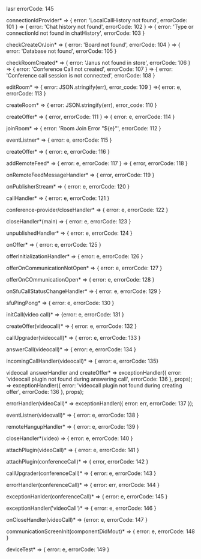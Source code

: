 lasr errorCode: 145

connectionIdProvider*
=> { error: 'LocalCallHistory not found', errorCode: 101 }
=> { error: 'Chat history not found', errorCode: 102 }
=> { error: 'Type or connectionId not found in chatHistory', errorCode: 103 }

checkCreateOrJoin*
=> { error: 'Board not found', errorCode: 104 }
=> { error: 'Database not found', errorCode: 105 }

checkRoomCreated*
=> { error: 'Janus not found in store', errorCode: 106 }
=> { error: 'Conference Call not created', errorCode: 107 }
=> { error: 'Conference call session is not connected', errorCode: 108 }

editRoom*
=> { error: JSON.stringify(err), error_code: 109 }
=>{ error: e, errorCode: 113 }

createRoom*
=> { error: JSON.stringify(err), error_code: 110 }

createOffer*
=> { error, errorCode: 111 }
=> { error: e, errorCode: 114 }

joinRoom*
=> { error: 'Room Join Error "${e}"', errorCode: 112 }

eventListner*
=> { error: e, errorCode: 115 }

createOffer*
=> { error: e, errorCode: 116 }

addRemoteFeed*
=> { error: e, errorCode: 117 }
=> { error, errorCode: 118 }

onRemoteFeedMessageHandler*
=> { error, errorCode: 119 }

onPublisherStream*
=> { error: e, errorCode: 120 }

callHandler*
=> { error: e, errorCode: 121 }

conference-provider/closeHandler*
=> { error: e, errorCode: 122 }

closeHandler*(main)
=> { error: e, errorCode: 123 }

unpublishedHandler*
=> { error: e, errorCode: 124 }

onOffer*
=> { error: e, errorCode: 125 }

offerInitializationHandler*
=> { error: e, errorCode: 126 }

offerOnCommunicationNotOpen*
=> { error: e, errorCode: 127 }

 offerOnCOmmunicationOpen*
 => { error: e, errorCode: 128 }

 onSfuCallStatusChangeHandler*
 => { error: e, errorCode: 129 }

 sfuPingPong*
 => { error: e, errorCode: 130 }

 initCall(video call)*
 => {error: e, errorCode: 131 }

  createOffer(videocall)*
  => { error: e, errorCode: 132 }

 callUpgrader(videocall)*
 => { error: e, errorCode: 133 }

 answerCall(videocall)*
 => { error: e, errorCode: 134 }

 incomingCallHandler(videocall)*
 => { error: e, errorCode: 135}

 videocall answerHandler and createOffer*
 => exceptionHandler({ error: 'videocall plugin not found during answering call', errorCode: 136 }, props);
 => exceptionHandler({ error: 'videocall plugin not found during creating offer', errorCode: 136 }, props);

 errorHandler(videoCall)*
 => exceptionHandler({ error: err, errorCode: 137 });

 eventListner(videovall)*
 => { error: e, errorCode: 138 }

 remoteHangupHandler*
 =>  { error: e, errorCode: 139 }

 closeHandler*(video)
 => { error: e, errorCode: 140 }

 attachPlugin(videoCall)*
 => { error: e, errorCode: 141 }

 attachPlugin(conferenceCall)*
 => { error, errorCode: 142 }

 callUpgrader(conferenceCall)*
 => { error: e, errorCode: 143 }

 errorHandler(conferenceCall)*
 => { error: err, errorCode: 144 }

 exceptionHanlder(conferenceCall)*
 => { error: e, errorCode: 145 }

 exceptionHandler('videoCall')*
 => { error: e, errorCode: 146 }

 onCloseHandler(videoCall)*
 => {error: e, errorCode: 147 }

 communicationScreenInit(componentDidMout)*
 => { error: e, errorCode: 148 }

 deviceTest*
 => { error: e, errorCode: 149 }
